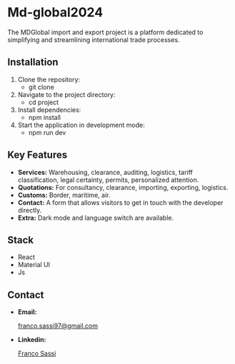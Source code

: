 ﻿# Md-global2024

The MDGlobal import and export project is a platform dedicated to simplifying and streamlining international trade processes.

## Installation
1. Clone the repository:
   - git clone
2. Navigate to the project directory:
   - cd project
3. Install dependencies:
   - npm install
4. Start the application in development mode:
   - npm run dev
  
## Key Features
- **Services:**
 Warehousing, clearance, auditing, logistics, tariff classification, legal certainty, permits, personalized attention.
- **Quotations:**
 For consultancy, clearance, importing, exporting, logistics.
- **Customs:**
 Border, maritime, air.
- **Contact:**
  A form that allows visitors to get in touch with the developer directly.
- **Extra:**
  Dark mode and language switch are available.

## Stack
- React
- Material UI
- Js
  
## Contact
- **Email:**

  franco.sassi97@gmail.com

- **Linkedin:**

  <a href="https://www.linkedin.com/in/sassifranco/">Franco Sassi </a>

